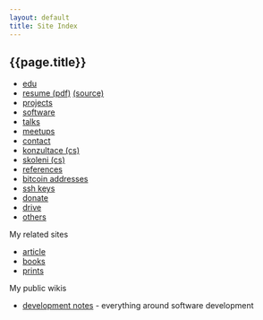 ```yaml
---
layout: default
title: Site Index
---
```


## {{page.title}}

* [edu](/edu/)
* [resume (pdf)](/resume.pdf) [(source)](https://github.com/ondrejsika/resume)
* [projects](/projects/)
* [software](/software/)
* [talks](/talks/)
* [meetups](/meetups/)
* [contact](/contact.html)
* [konzultace (cs)](/konzultace/)
* [skoleni (cs)](/skoleni/)
* [references](/references.html)
* [bitcoin addresses](/ba.html)
* [ssh keys](/ssh.html)
* [donate](/donate.html)
* [drive](http://drive.ondrejsika.com/)
* [others](/site-index-others.html)

My related sites

* [article](https://ar.os1.cz)
* [books](https://books.os1.cz)
* [prints](https://prints.os1.cz)

My public wikis

* [development notes](https://red.solab.cz/projects/development/wiki) - everything around software development

